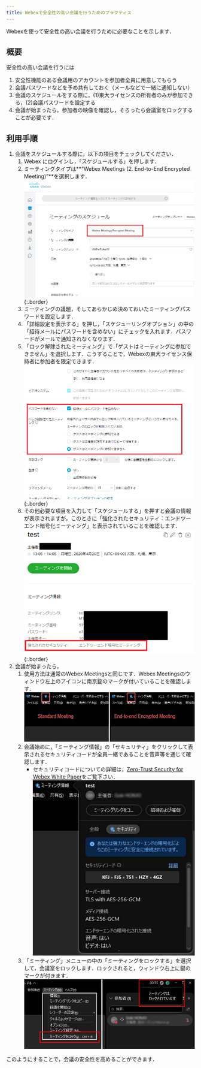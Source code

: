 ```yaml
---
title: Webexで安全性の高い会議を行うためのプラクティス
---
```


Webexを使って安全性の高い会議を行うために必要なことを示します．

## 概要
安全性の高い会議を行うには
1. 安全性機能のある会議用のアカウントを参加者全員に用意してもらう
1. 会議パスワードなどを予め共有しておく（メールなどで一緒に通知しない）
1. 会議のスケジュールをする際に，(1)東大ライセンスの所有者のみが参加できる，(2)会議パスワードを設定する
1. 会議が始まったら，参加者の映像を確認し，そろったら会議室をロックする
ことが必要です．

## 利用手順
<!--1. 安全性機能を付加した Webex の利用申請をしてください．申請のしかた，初期設定のしかたはこちらの[Webex Meetingsでのエンド・エンド間暗号化機能](encrypted_meeting)を参照してください．-->
1. 会議をスケジュールする際に，以下の項目をチェックしてください．
	1. Webex にログインし，「スケジュールする」を押します．
	1. ミーティングタイプは**“Webex Meetings (2. End-to-End Encrypted Meeting)”**を選択します．
		![暗号化設定の画面](img/webex_encrypted_schedule.png){:.border}
	1. ミーティングの議題，そしてあらかじめ決めておいたミーティングパスワードを設定します．
	1. 「詳細設定を表示する」を押し，「スケジューリングオプション」の中の「招待メールにパスワードを含めない」にチェックを入れます．パスワードがメールで通知されなくなります．
	1. 「ロック解除されたミーティング」で「ゲストはミーティングに参加できません」を選択します．こうすることで，Webexの東大ライセンス保持者に参加者を限定できます．
		![暗号化設定詳細の画面](img/webex_encrypted_detail.png){:.border}
	1. その他必要な項目を入力して「スケジュールする」を押すと会議の情報が表示されますが，このときに「強化されたセキュリティ：エンドツーエンド暗号化ミーティング」と表示されていることを確認します．
		![暗号化確認](img/webex_encrypted_confirm.png){:.border}
1. 会議が始まったら，
	1. 使用方法は通常のWebex Meetingsと同じです．Webex Meetingsのウィンドウ左上のアイコンに南京錠のマークが付いていることを確認します．
		![暗号化確認](img/webex_encrypted_inmeeting.jpg)
	1. 会議始めに，「ミーティング情報」の「セキュリティ」をクリックして表示されるセキュリティコードが全員一緒であることを音声等を通じて確認します．
		* セキュリティコードについての詳細は，[Zero-Trust Security for Webex White Paper](https://www.cisco.com/c/en/us/solutions/collateral/collaboration/white-paper-c11-744553.html)をご覧下さい．
	![](img/webex_encrypted_code.jpg)
	1. 「ミーティング」メニューの中の「ミーティングをロックする」を選択して，会議室をロックします．ロックされると，ウィンドウ右上に鍵のマークが付きます．
		![暗号化確認](img/webex_encrypted_lock.jpg)


このようにすることで，会議の安全性を高めることができます．
